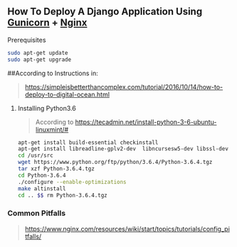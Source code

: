 ## How To Deploy A Django Application Using [Gunicorn](http://gunicorn.org/) + [Nginx](https://www.nginx.com/)

Prerequisites
```bash
sudo apt-get update
sudo apt-get upgrade
```

##According to Instructions in:
> https://simpleisbetterthancomplex.com/tutorial/2016/10/14/how-to-deploy-to-digital-ocean.html
1. Installing Python3.6
    > According to https://tecadmin.net/install-python-3-6-ubuntu-linuxmint/#
    ```bash
    apt-get install build-essential checkinstall
    apt-get install libreadline-gplv2-dev  libncursesw5-dev libssl-dev libsqlite3-dev tk-dev libgdbm-dev libc6-dev libbz2-dev
    cd /usr/src
    wget https://www.python.org/ftp/python/3.6.4/Python-3.6.4.tgz
    tar xzf Python-3.6.4.tgz
    cd Python-3.6.4
    ./configure --enable-optimizations
    make altinstall
    cd .. $$ rm Python-3.6.4.tgz
    ```

### Common Pitfalls
> https://www.nginx.com/resources/wiki/start/topics/tutorials/config_pitfalls/